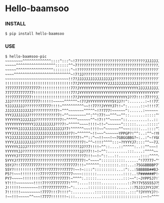 # Hello-baamsoo

### INSTALL
```bash
$ pip install hello-baamsoo
```

### USE
```bash
$ hello-baamsoo-pic
~~~~~~~~^^^^^^^^^^^^^::::^:::^~!7???????????????????????????????JJJJJJJJJJJJJJJJJJJJYYYYYYYYYYYYYYYY
~~~~~^^^^^^^^^^^^^^^^^^::::::^^~7?????????????????????????????????????JJJJJJJJJJJJJJJJJJJJJJYYYYYYYY
~~~~~^^^^^^^^^^^^^^^^^::::::::^~!????????????????????????????????????????????????JJJJJJJJJJJJJJYYYYY
~~~~^^^^^^^^^^^^^^^^^^^^^^^^^^~!7?JJ????????????????????????????????????????????????JJJJJJJJJJJJJYYY
~~~~~~~~~~~~~~~~~~~~~~~~~~~~~!!7?JJJJJJJJJJJJJJJJJ?????????????????????????????????JJJJJJJJJJJJJJJJY
!!!!!!!!!!!!!!!!!!!!!!!!!!!!!!!7?JYYYYYYYYYYYYYJJJJJJJJJJJJJJJ?????????????????JJJJJJJJJJ??7!!!!7?JJ
?777777777777777!!!!!!!!!!!!!!77?JYYYYYYYYYYYYYYYYYYYYYYYYYYYJJJJJJJJJJJJJJJJJJJJJJJJ??7!~^^~~~!!!7J
7777777777777!!!!!!!!!!!!!!!!!77?JYYYYYYYYYYYYYYYYYYYYYYYYYYYYYYYYYYYYYYYYYYYYYYYJJ?!!~^^~~~~~~~!!7J
???777777777!!!!!!!!!!!!!!!!!!!7?JYYYYYYYYYYYYYYYYYYYYYYJ??7!!!!77???JJJJYYYYYY??7!!~^~~!!!!!!!~~~!J
JJJ?????77777777!!!!!!~~~~~^^^^^^~!7?JYYYYYYYYYYY5YJJ?!^:.......:~!!7777777???7777!~~~!777!!!!!~~~?5
YJJJJJJJJ???????77777!!!!~^^^^^^^^^^~~!!77??JYYYYJ7!!~^:......::~!!!!7777!!!7!!!7?7!~~!777!!!~~~~7Y5
JJJJJJJJJJJJJ??????????7!~^^^~~~~~~~^^^^^~!??777!~~~~~~^:......:~~~~~~!!777777777??77??7!!!!~~~~7Y55
YYYJJJJJJJJ?????????????7!~^^~~~~~~~~^^:^^!77!~~^^^~~^^::.......:::::^^^!777777777?JJ?77!!!~~~~?Y555
YYYYYYYJJJJJJJ???????????7!~^^^^^~~~~~~^^~!7!!^^~~~~~^::.........:..:::^~7??777777????7!!~~^~7JYYYY5
YYYYYYYYYYYYYJJJJJJJJJJ???7!~^^^^^~~~~!!!!~!!~^~~~~~~^::::::.....:::::^~~~!777777777??!~~~~!JYYYYYY5
YYYYYYJJJJJJJJJJJJJJJJJJJJJ?7!^^^^^^~~~!!!!~~^~~~~~~^^~~~:::::...::::^7JJYYJ77777??777!^^~!JYYYYYYY5
YYYJJJJJJJJJJJJJJJJJJJJJJJJJJ?7!~^^^^^^~!!~~~^~~~~~~YPPGP?!^^:..:^^~!YPGGGPGJ7777???777~~7YYYYYYYYY5
YYJJJJJJJJJJJJJJJJ???????????????7!~^^::^~~!!~~~!~~7GBGGBBG?~:..:^~!YGGGGGPJ!~~!!!7?????J5555YYYYY55
YYYYJJJJJJJJJJ?????????????????????7!~^^~!!!!^^^^:::~?YYYYJ7::::^^~~7JJ??7!~~^^^^~!7J???YPGPPPPPPPP5
YYYYYYJJJJ????????????????????????JJ??7!!!!~^^::....::^^^^^:..::^^~~~!!!!!~~^^^^^^~7??7?J5GGGGGGGGGG
YYYYYYJJ??????????????????????????JJ??7!!~!~^^:.........:::....:^^^^~~!!~~^^^^^^^^~~7?7??YPGGGGGGGGG
YYYYYJ?77777????????????????????????7!!!~~!~^::...::..........::::^^^^~!~^^~~~~~~^~~!7????YPPGGGGGGG
5YYYJ?77777777?????????????777777777!~^~~~~^:::::::::::......^!77777~^^^^^!!~~~~~~~~!777?J5GBBGBGGGG
55YJ?!!777777777???????????777777!!!~^^^^^^:::::::::.:::...:75GGBBBBP7^^^~7~~~~~~~~~!7777?JPB#######
55Y?!!!!!!!!!!7777??7777???7777!~~!~::::^::::::::::...:^:..:5BBBBB##BJ~^^!!~~^~~~~~~!!7777J5GB######
P5?!~~~!!!!!!!!!77??7777??77777~~~~:::::::............::::..!P######P!~~!!~~^^~~~~~~~!!!!?YGBBBBBBBB
PY7~~~~~!!!!!!!!77???77??7777!~^^^^:.:::::............:::~~^:~JYPP5J7!?J!~~^^^^^^^~~~~!!!?YGBBBBBBBB
Y?!!!~~~~~~~~!!!!7???77777777!^^^:....::::::............::7Y?7Y55555J?5?~^^^^^^^^^^^~~~!7?5GBBBBBBBB
J!!!!!!~~~~~~~~!!77?77777777!~^:......:::::::::::::......::75JJJJYYJJY7~^^^^^^^^^^^^^~~!77?YPGBBBBBB
7!!!!!!~~~~~~~~~!7777!!!7!!!!^:..........::::::::::::::..:::^?JYYYYJ?!~^^^^^^^^^^^^~~!!7777?JPBBBBBB
!~~!!!~~~~~^^~~~!7777!!!!!!!~:::............:::::::::::::::::::~~!~^^^^^^^^^^^^^^^~~!7777777J5GB#BBB
```
